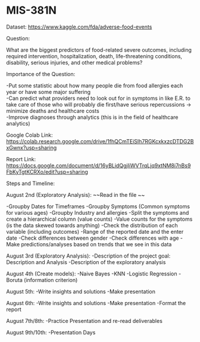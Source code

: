 # MIS-381N

Dataset: https://www.kaggle.com/fda/adverse-food-events

Question: 

What are the biggest predictors of food-related severe outcomes, including required intervention, hospitalization, death, life-threatening conditions, disability, serious injuries, and other medical problems? 

Importance of the Question: 

-Put some statistic about how many people die from food allergies each year or have some major suffering <br>
-Can predict what providers need to look out for in symptoms in like E.R. to take care of those who will probably die first/have serious repercussions -> minimize deaths and healthcare costs <br>
-Improve diagnoses through analytics (this is in the field of healthcare analytics) <br>

Google Colab Link:
https://colab.research.google.com/drive/1fhQCmTEiSIh7RGKcxkxzcDTDG2BxGwnx?usp=sharing

Report Link:
https://docs.google.com/document/d/16yBLidQgjIiWVTrqLjq9xtNM8i7nBs9FbKyTgtKCRXo/edit?usp=sharing

Steps and Timeline: 

August 2nd (Exploratory Analysis): 
~~Read in the file ~~ 

-Groupby Dates for Timeframes 
-Groupby Symptoms (Common symptoms for various ages)
-Groupby Industry and allergies
-Split the symptoms and create a hierarchical column (value counts)
-Value counts for the symptoms (is the data skewed towards anything) 
-Check the distribution of each variable (including outcomes)
-Range of the reported date and the enter date 
-Check differences between gender
-Check differences with age 
-Make predictions/analyses based on trends that we see in this data

August 3rd (Exploratory Analysis): 
-Description of the project goal: Description and Analysis 
-Description of the exploratory analysis

August 4th (Create models):
-Naive Bayes
-KNN
-Logistic Regression 
-Boruta (information criterion)

August 5th:
-Write insights and solutions
-Make presentation

August 6th: 
-Write insights and solutions
-Make presentation
-Format the report

August 7th/8th: 
-Practice Presentation and re-read deliverables

August 9th/10th:
-Presentation Days

